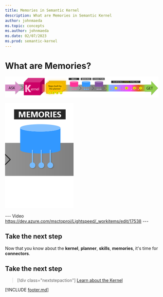 ```yaml
---
title: Memories in Semantic Kernel
description: What are Memories in Semantic Kernel
author: johnmaeda
ms.topic: concepts
ms.author: johnmaeda
ms.date: 02/07/2023
ms.prod: semantic-kernel
---
```


# What are Memories?

![Journey of an ask to a get in Semantic Kernel visualized as phases as annotated immediately below](../media/fullview.png)

![](../media/memories.png)

--- Video https://dev.azure.com/msctoproj/Lightspeed/_workitems/edit/17538 ---

## Take the next step

Now that you know about the **kernel**, **planner**, **skills**, **memories**, it's time for **connectors**.

## Take the next step

> [!div class="nextstepaction"]
> [Learn about the Kernel](kernel)

[!INCLUDE [footer.md](../includes/footer.md)]
